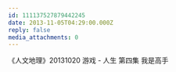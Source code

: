 ```yaml
---
id: 111137527879442245
date: 2013-11-05T04:29:00.000Z
reply: false
media_attachments: 0
---
```


《人文地理》20131020 游戏 - 人生 第四集 我是高手 ​​​​

